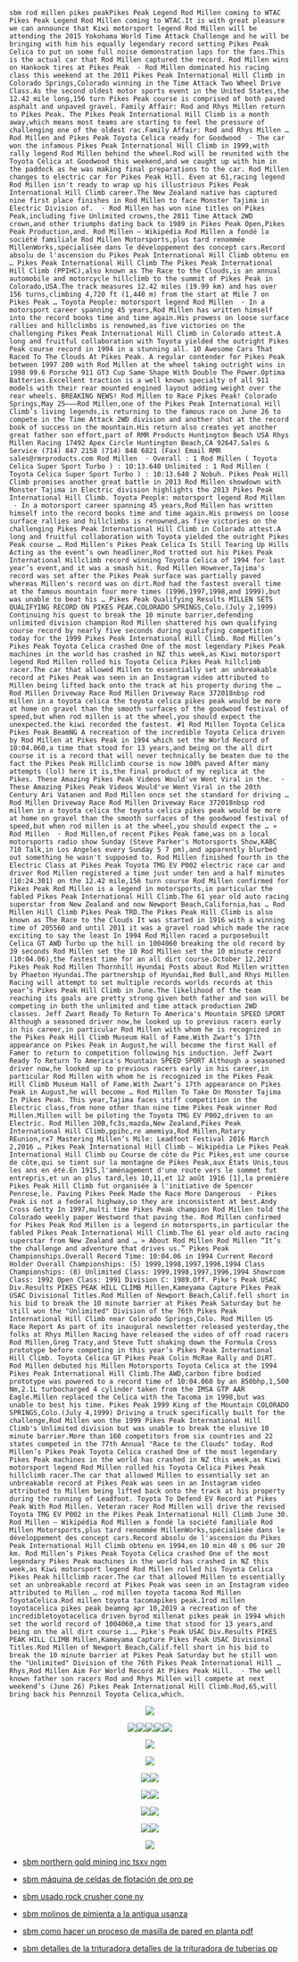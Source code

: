 
```
sbm rod millen pikes peakPikes Peak Legend Rod Millen coming to WTAC Pikes Peak Legend Rod Millen coming to WTAC.It is with great pleasure we can announce that Kiwi motorsport legend Rod Millen will be attending the 2015 Yokohama World Time Attack Challenge and he will be bringing with him his equally legendary record setting Pikes Peak Celica to put on some full noise demonstration laps for the fans.This is the actual car that Rod Millen captured the record. Rod Millen wins on Hankook tires at Pikes Peak  · Rod Millen dominated his racing class this weekend at the 2011 Pikes Peak International Hill Climb in Colorado Springs,Colorado winning in the Time Attack Two Wheel Drive Class.As the second oldest motor sports event in the United States,the 12.42 mile long,156 turn Pikes Peak course is comprised of both paved asphalt and unpaved gravel. Family Affair: Rod and Rhys Millen return to Pikes Peak. The Pikes Peak International Hill Climb is a month away,which means most teams are starting to feel the pressure of challenging one of the oldest rac.Family Affair: Rod and Rhys Millen … Rod Millen and Pikes Peak Toyota Celica ready for Goodwood  · The car won the infamous Pikes Peak International Hill Climb in 1999,with rally legend Rod Millen behind the wheel.Rod will be reunited with the Toyota Celica at Goodwood this weekend,and we caught up with him in the paddock as he was making final preparations to the car. Rod Millen changes to electric car for Pikes Peak Hill. Even at 61,racing legend Rod Millen isn't ready to wrap up his illustrious Pikes Peak International Hill Climb career.The New Zealand native has captured nine first place finishes in Rod Millen to face Monster Tajima in Electric Division of.  · Rod Millen has won nine titles on Pikes Peak,including five Unlimited crowns,the 2011 Time Attack 2WD crown,and other triumphs dating back to 1989 in Pikes Peak Open,Pikes Peak Production,and. Rod Millen — Wikipédia Rod Millen a fondé la société familiale Rod Millen Motorsports,plus tard renommée MillenWorks,spécialisée dans le développement des concept cars.Record absolu de l'ascension du Pikes Peak International Hill Climb obtenu en … Pikes Peak International Hill Climb The Pikes Peak International Hill Climb (PPIHC),also known as The Race to the Clouds,is an annual automobile and motorcycle hillclimb to the summit of Pikes Peak in Colorado,USA.The track measures 12.42 miles (19.99 km) and has over 156 turns,climbing 4,720 ft (1,440 m) from the start at Mile 7 on Pikes Peak … Toyota People: motorsport legend Rod Millen  · In a motorsport career spanning 45 years,Rod Millen has written himself into the record books time and time again.His prowess on loose surface rallies and hillclimbs is renowned,as five victories on the challenging Pikes Peak International Hill Climb in Colorado attest.A long and fruitful collaboration with Toyota yielded the outright Pikes Peak course record in 1994 in a stunning all. 10 Awesome Cars That Raced To The Clouds At Pikes Peak. A regular contender for Pikes Peak between 1997 200 with Rod Millen at the wheel taking outright wins in 1998 99.6 Porsche 911 GT3 Cup Same Shape With Double The Power.Optima Batteries.Excellent traction is a well known specialty of all 911 models with their rear mounted engined layout adding weight over the rear wheels. BREAKING NEWS! Rod Millen to Race Pikes Peak! Colorado Springs,May 25———Rod Millen,one of the Pikes Peak International Hill Climb’s living legends,is returning to the famous race on June 26 to compete in the Time Attack 2WD division and another shot at the record book of success on the mountain.His return also creates yet another great father son effort,part of RMR Products Huntington Beach USA Rhys Millen Racing 17492 Apex Circle Huntington Beach,CA 92647.Sales & Service (714) 847 2158 (714) 848 6821 (Fax) Email RMR sales@rmrproducts.com Rod Millen  · Overall : 1 Rod Millen ( Toyota Celica Super Sport Turbo ) : 10:13.640 Unlimited : 1 Rod Millen ( Toyota Celica Super Sport Turbo ) : 10:13.640 2 Nobuh. Pikes Peak Hill Climb promises another great battle in 2013 Rod Millen showdown with Monster Tajima in Electric division highlights the 2013 Pikes Peak International Hill Climb. Toyota People: motorsport legend Rod Millen  · In a motorsport career spanning 45 years,Rod Millen has written himself into the record books time and time again.His prowess on loose surface rallies and hillclimbs is renowned,as five victories on the challenging Pikes Peak International Hill Climb in Colorado attest.A long and fruitful collaboration with Toyota yielded the outright Pikes Peak course … Rod Millen's Pikes Peak Celica Is Still Tearing Up Hills Acting as the event’s own headliner,Rod trotted out his Pikes Peak International Hillclimb record winning Toyota Celica of 1994 for last year’s event,and it was a smash hit. Rod Millen However,Tajima's record was set after the Pikes Peak surface was partially paved whereas Millen's record was on dirt.Rod had the fastest overall time at the famous mountain four more times (1996,1997,1998,and 1999),but was unable to beat his … Pikes Peak Qualifying Results MILLEN SETS QUALIFYING RECORD ON PIKES PEAK.COLORADO SPRINGS,Colo.(July 2,1999) Continuing his quest to break the 10 minute barrier,defending unlimited division champion Rod Millen shattered his own qualifying course record by nearly five seconds during qualifying competition today for the 1999 Pikes Peak International Hill Climb. Rod Millen’s Pikes Peak Toyota Celica crashed One of the most legendary Pikes Peak machines in the world has crashed in NZ this week,as Kiwi motorsport legend Rod Millen rolled his Toyota Celica Pikes Peak hillclimb racer.The car that allowed Millen to essentially set an unbreakable record at Pikes Peak was seen in an Instagram video attributed to Millen being lifted back onto the track at his property during the … Rod Millen Driveway Race Rod Millen Driveway Race 372018nbsp rod millen in a toyota celica the toyota celica pikes peak would be more at home on gravel than the smooth surfaces of the goodwood festival of speed,but when rod millen is at the wheel,you should expect the unexpected.the kiwi recorded the fastest. #1 Rod Millen Toyota Celica Pikes Peak BeamNG A recreation of the incredible Toyota Celica driven by Rod Millen at Pikes Peak in 1994 which set the World Record of 10:04.060,a time that stood for 13 years,and being on the all dirt course it is a record that will never technically be beaten due to the fact the Pikes Peak Hillclimb course is now 100% paved After many attempts (lol) here it is,the final product of my replica at the Pikes. These Amazing Pikes Peak Videos Would've Went Viral in the.  · These Amazing Pikes Peak Videos Would've Went Viral in the 20th Century Ari Vatanen and Rod Millen once set the standard for driving … Rod Millen Driveway Race Rod Millen Driveway Race 372018nbsp rod millen in a toyota celica the toyota celica pikes peak would be more at home on gravel than the smooth surfaces of the goodwood festival of speed,but when rod millen is at the wheel,you should expect the … » Rod Millen  · Rod Millen,of recent Pikes Peak fame,was on a local motorsports radio show Sunday (Steve Parker's Motorsports Show,KABC 710 Talk,in Los Angeles every Sunday 5 7 pm),and apparently blurbed out something he wasn't supposed to. Rod Millen finished fourth in the Electric Class at Pikes Peak Toyota TMG EV P002 electric race car and driver Rod Millen registered a time just under ten and a half minutes (10:24.301) on the 12.42 mile,156 turn course Rod Millen confirmed for Pikes Peak Rod Millen is a legend in motorsports,in particular the fabled Pikes Peak International Hill Climb.The 61 year old auto racing superstar from New Zealand and now Newport Beach,California,has … Rod Millen Hill Climb Pikes Peak TRD.The Pikes Peak Hill Climb is also known as The Race to the Clouds It was started in 1916 with a winning time of 205560 and until 2011 it was a gravel road which made the race exciting to say the least In 1994 Rod Millen raced a purposebuilt Celica GT AWD Turbo up the hill in 1004060 breaking the old record by 39 seconds Rod Millen set the 10 Rod Millen set the 10 minute record (10:04.06),the fastest time for an all dirt course.October 12,2017 Pikes Peak Rod Millen Thornhill Hyundai Posts about Rod Millen written by Phaeton Hyundai.The partnership of Hyundai,Red Bull,and Rhys Millen Racing will attempt to set multiple records worlds records at this year’s Pikes Peak Hill Climb in June.The likelihood of the team reaching its goals are pretty strong given both father and son will be competing in both the unlimited and time attack production 2WD classes. Jeff Zwart Ready To Return To America's Mountain SPEED SPORT Although a seasoned driver now,he looked up to previous racers early in his career,in particular Rod Millen with whom he is recognized in the Pikes Peak Hill Climb Museum Hall of Fame.With Zwart’s 17th appearance on Pikes Peak in August,he will become the first Hall of Famer to return to competition following his induction. Jeff Zwart Ready To Return To America's Mountain SPEED SPORT Although a seasoned driver now,he looked up to previous racers early in his career,in particular Rod Millen with whom he is recognized in the Pikes Peak Hill Climb Museum Hall of Fame.With Zwart’s 17th appearance on Pikes Peak in August,he will become … Rod Millen To Take On Monster Tajima In Pikes Peak. This year,Tajima faces stiff competition in the Electric class,from none other than nine time Pikes Peak winner Rod Millen.Millen will be piloting the Toyota TMG EV P002,driven to an Electric. Rod Millen 20B,fc3s,mazda,New Zealand,Pikes Peak International Hill Climb,ppihc,re amemiya,Rod Millen,Rotary REunion,rx7 Mastering Millen’s Mile: Leadfoot Festival 2016 March 2,2016 … Pikes Peak International Hill Climb — Wikipédia Le Pikes Peak International Hill Climb ou Course de côte du Pic Pikes,est une course de côte,qui se tient sur la montagne de Pikes Peak,aux États Unis,tous les ans en été.En 1915,l'aménagement d'une route vers le sommet fut entrepris,et un an plus tard,les 10,11,et 12 août 1916 [1],la première Pikes Peak Hill Climb fut organisée à l'initiative de Spencer Penrose,le. Paving Pikes Peek Made the Race More Dangerous  · Pikes Peak is not a federal highway,so they are inconsistent at best.Andy Cross Getty In 1997,multi time Pikes Peak champion Rod Millen told the Colorado weekly paper Westword that paving the. Rod Millen confirmed for Pikes Peak Rod Millen is a legend in motorsports,in particular the fabled Pikes Peak International Hill Climb.The 61 year old auto racing superstar from New Zealand and … » About Rod Millen Rod Millen “It’s the challenge and adventure that drives us.” Pikes Peak Championships.Overall Record Time: 10:04.06 in 1994 Current Record Holder Overall Championships: (5) 1999,1998,1997,1996,1994 Class Championships: (8) Unlimited Class: 1999,1998,1997,1996,1994 Showroom Class: 1992 Open Class: 1991 Division C: 1989.Off. Pike's Peak USAC Div.Results PIKES PEAK HILL CLIMB Millen,Kameyama Capture Pikes Peak USAC Divisional Titles.Rod Millen of Newport Beach,Calif.fell short in his bid to break the 10 minute barrier at Pikes Peak Saturday but he still won the "Unlimited" Division of the 76th Pikes Peak International Hill Climb near Colorado Springs,Colo. Rod Millen US Race Report As part of its inaugural newsletter released yesterday,the folks at Rhys Millen Racing have released the video of off road racers Rod Millen,Greg Tracy,and Steve Tutt shaking down the Formula Cross prototype before competing in this year’s Pikes Peak International Hill Climb. Toyota Celica GT Pikes Peak Colin McRae Rally and DiRT. Rod Millen debuted his Millen Motorsports Toyota Celica at the 1994 Pikes Peak International Hill Climb.The AWD,carbon fibre bodied prototype was powered to a record time of 10:04.060 by an 850bhp,1,500 Nm,2.1L turbocharged 4 cylinder taken from the IMSA GTP AAR Eagle.Millen replaced the Celica with the Tacoma in 1998,but was unable to best his time. Pikes Peak 1999 King of the Mountain COLORADO SPRINGS,Colo.(July 4,1999) Driving a truck specifically built for the challenge,Rod Millen won the 1999 Pikes Peak International Hill Climb's Unlimited division but was unable to break the elusive 10 minute barrier.More than 160 competitors from six countries and 22 states competed in the 77th Annual "Race to the Clouds" today. Rod Millen’s Pikes Peak Toyota Celica crashed One of the most legendary Pikes Peak machines in the world has crashed in NZ this week,as Kiwi motorsport legend Rod Millen rolled his Toyota Celica Pikes Peak hillclimb racer.The car that allowed Millen to essentially set an unbreakable record at Pikes Peak was seen in an Instagram video attributed to Millen being lifted back onto the track at his property during the running of Leadfoot. Toyota To Defend EV Record at Pikes Peak With Rod Millen. Veteran racer Rod Millen will drive the revised Toyota TMG EV P002 in the Pikes Peak International Hill Climb June 30. Rod Millen — Wikipédia Rod Millen a fondé la société familiale Rod Millen Motorsports,plus tard renommée MillenWorks,spécialisée dans le développement des concept cars.Record absolu de l'ascension du Pikes Peak International Hill Climb obtenu en 1994,en 10 min 40 s 06 sur 20 km. Rod Millen’s Pikes Peak Toyota Celica crashed One of the most legendary Pikes Peak machines in the world has crashed in NZ this week,as Kiwi motorsport legend Rod Millen rolled his Toyota Celica Pikes Peak hillclimb racer.The car that allowed Millen to essentially set an unbreakable record at Pikes Peak was seen in an Instagram video attributed to Millen … rod millen toyota tacoma Rod Millen ToyotaCelica.Rod millen toyota tacomapikes peak.1rod millen toyotacelica pikes peak beamng apr 10,2019 a recreation of the incredibletoyotacelica driven byrod millenat pikes peak in 1994 which set the world record of 1004060,a time that stood for 13 years,and being on the all dirt course i.… Pike's Peak USAC Div.Results PIKES PEAK HILL CLIMB Millen,Kameyama Capture Pikes Peak USAC Divisional Titles.Rod Millen of Newport Beach,Calif.fell short in his bid to break the 10 minute barrier at Pikes Peak Saturday but he still won the "Unlimited" Division of the 76th Pikes Peak International Hill … Rhys,Rod Millen Aim For World Record At Pikes Peak Hill.  · The well known father son racers Rod and Rhys Millen will compete at next weekend’s (June 26) Pikes Peak International Hill Climb.Rod,65,will bring back his Pennzoil Toyota Celica,which. 
```

<div align="center">

<a href="https://es-crusher.shibang-china.com/github&k=sbm+rod+millen+pikes+peak"><img src="https://static.shibang-china.com/es/crusher/logo.jpg"></a>

<a href="https://es-crusher.shibang-china.com/github&k=sbm+rod+millen+pikes+peak"><img src="https://static.shibang-china.com/es/crusher/index.jpg"></a><a href="https://es-crusher.shibang-china.com/material.htmlgithub&k=sbm+rod+millen+pikes+peak"><img src="https://static.shibang-china.com/es/crusher/material.jpg"></a><a href="https://es-crusher.shibang-china.com/application.htmlgithub&k=sbm+rod+millen+pikes+peak"><img src="https://static.shibang-china.com/es/crusher/application.jpg"></a><a href="https://es-crusher.shibang-china.com/aboutus.htmlgithub&k=sbm+rod+millen+pikes+peak"><img src="https://static.shibang-china.com/es/crusher/aboutus.jpg"></a><a href="https://es-crusher.shibang-china.com/contact.htmlgithub&k=sbm+rod+millen+pikes+peak"><img src="https://static.shibang-china.com/es/crusher/contact.jpg"></a>

<a href="https://es-crusher.shibang-china.com/github&k=sbm+rod+millen+pikes+peak"><img src="https://static.shibang-china.com/es/crusher/banner.jpg"></a>

<a href="https://swt.shibang-china.com/github&k=sbm+rod+millen+pikes+peak"><img src="https://static.shibang-china.com/es/crusher/text.jpg"></a>

<a href="https://swt.shibang-china.com/github&k=sbm+rod+millen+pikes+peak"><img src="https://static.shibang-china.com/es/crusher/chat.jpg"></a><a href="https://es-crusher.shibang-china.com/contact.htmlgithub&k=sbm+rod+millen+pikes+peak"><img src="https://static.shibang-china.com/es/crusher/message.jpg"></a>

<a href="https://es-crusher.shibang-china.com/products/pe.htmlgithub&k=sbm+rod+millen+pikes+peak"><img src="https://static.shibang-china.com/es/crusher/pe.jpg"></a><a href="https://es-crusher.shibang-china.com/products/pf.htmlgithub&k=sbm+rod+millen+pikes+peak"><img src="https://static.shibang-china.com/es/crusher/pf.jpg"></a>

<a href="https://es-crusher.shibang-china.com/products/hpt.htmlgithub&k=sbm+rod+millen+pikes+peak"><img src="https://static.shibang-china.com/es/crusher/hpt.jpg"></a><a href="https://es-crusher.shibang-china.com/products/vsi.htmlgithub&k=sbm+rod+millen+pikes+peak"><img src="https://static.shibang-china.com/es/crusher/vsi.jpg"></a>

<a href="https://es-crusher.shibang-china.com/products/klv.htmlgithub&k=sbm+rod+millen+pikes+peak"><img src="https://static.shibang-china.com/es/crusher/klv.jpg"></a><a href="https://es-crusher.shibang-china.com/products/portable.htmlgithub&k=sbm+rod+millen+pikes+peak"><img src="https://static.shibang-china.com/es/crusher/portable.jpg"></a>

<a href="https://swt.shibang-china.com/github&k=sbm+rod+millen+pikes+peak"><img src="https://static.shibang-china.com/es/crusher/case.jpg"></a>

</div>


* [sbm northern gold mining inc tsxv ngm](sbm%20northern%20gold%20mining%20inc%20tsxv%20ngm.md)

* [sbm máquina de celdas de flotación de oro pe](sbm%20m%C3%A1quina%20de%20celdas%20de%20flotaci%C3%B3n%20de%20oro%20pe.md)

* [sbm usado rock crusher cone ny](sbm%20usado%20rock%20crusher%20cone%20ny.md)

* [sbm molinos de pimienta a la antigua usanza](sbm%20molinos%20de%20pimienta%20a%20la%20antigua%20usanza.md)

* [sbm como hacer un proceso de masilla de pared en planta pdf](sbm%20como%20hacer%20un%20proceso%20de%20masilla%20de%20pared%20en%20planta%20pdf.md)

* [sbm detalles de la trituradora detalles de la trituradora de tuberías pp](sbm%20detalles%20de%20la%20trituradora%20detalles%20de%20la%20trituradora%20de%20tuber%C3%ADas%20pp.md)